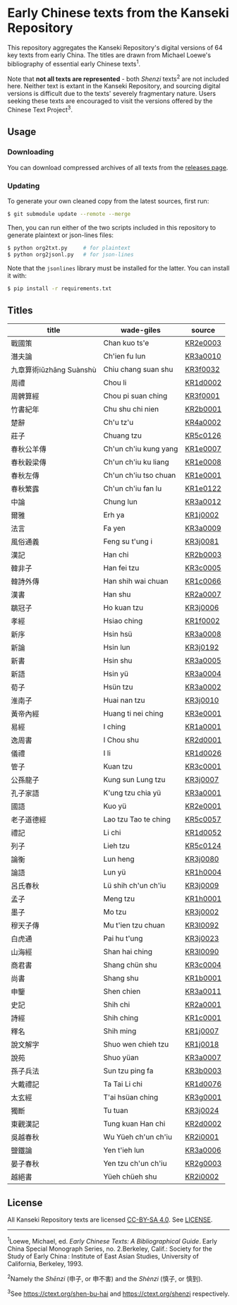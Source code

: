 # Early Chinese texts from the Kanseki Repository
This repository aggregates the Kanseki Repository's digital versions of 64 key texts from early China. The titles are drawn from Michael Loewe's bibliography of essential early Chinese texts<sup>1</sup>.

Note that **not all texts are represented** - both _Shenzi_ texts<sup>2</sup> are not included here. Neither text is extant in the Kanseki Repository, and sourcing digital versions is difficult due to the texts' severely fragmentary nature. Users seeking these texts are encouraged to visit the versions offered by the Chinese Text Project<sup>3</sup>.

## Usage
### Downloading
You can download compressed archives of all texts from the [releases page](https://github.com/direct-phonology/ect-krp/releases).
### Updating
To generate your own cleaned copy from the latest sources, first run:
```sh
$ git submodule update --remote --merge
```
Then, you can run either of the two scripts included in this repository to generate plaintext or json-lines files:
```sh
$ python org2txt.py     # for plaintext
$ python org2jsonl.py   # for json-lines
```
Note that the `jsonlines` library must be installed for the latter. You can install it with:
```sh
$ pip install -r requirements.txt
```
## Titles
|title|wade-giles|source|
|-|-|-|
|戰國策|Chan kuo ts'e|[KR2e0003](https://www.kanripo.org/text/KR2e0003/)|
|潛夫論|Ch'ien fu lun|[KR3a0010](https://www.kanripo.org/text/KR3a0010/)|
|九章算術iǔzhāng Suànshù|Chiu chang suan shu|[KR3f0032](https://www.kanripo.org/text/KR3f0032/)|
|周禮|Chou li|[KR1d0002](https://www.kanripo.org/text/KR1d0002/)|
|周髀算經|Chou pi suan ching|[KR3f0001](https://www.kanripo.org/text/KR3f0001/)|
|竹書紀年|Chu shu chi nien|[KR2b0001](https://www.kanripo.org/text/KR2b0001/)|
|楚辭|Ch'u tz'u|[KR4a0002](https://www.kanripo.org/text/KR4a0002/)|
|莊子|Chuang tzu|[KR5c0126](https://www.kanripo.org/text/KR5c0126/)|
|春秋公羊傳|Ch'un ch'iu kung yang|[KR1e0007](https://www.kanripo.org/text/KR1e0007/)|
|春秋穀梁傳|Ch'un ch'iu ku liang|[KR1e0008](https://www.kanripo.org/text/KR1e0008/)|
|春秋左傳|Ch'un ch'iu tso chuan|[KR1e0001](https://www.kanripo.org/text/KR1e0001/)|
|春秋繁露|Ch'un ch'iu fan lu|[KR1e0122](https://www.kanripo.org/text/KR1e0122/)|
|中論|Chung lun|[KR3a0012](https://www.kanripo.org/text/KR3a0012/)|
|爾雅|Erh ya|[KR1j0002](https://www.kanripo.org/text/KR1j0002/)|
|法言|Fa yen|[KR3a0009](https://www.kanripo.org/text/KR3a0009/)|
|風俗通義|Feng su t'ung i|[KR3j0081](https://www.kanripo.org/text/KR3j0081/)|
|漢記|Han chi|[KR2b0003](https://www.kanripo.org/text/KR2b0003/)|
|韓非子|Han fei tzu|[KR3c0005](https://www.kanripo.org/text/KR3c0005/)|
|韓詩外傳|Han shih wai chuan|[KR1c0066](https://www.kanripo.org/text/KR1c0066/)|
|漢書|Han shu|[KR2a0007](https://www.kanripo.org/text/KR2a0007/)|
|鶡冠子|Ho kuan tzu|[KR3j0006](https://www.kanripo.org/text/KR3j0006/)|
|孝經|Hsiao ching|[KR1f0002](https://www.kanripo.org/text/KR1f0002/)|
|新序|Hsin hsü|[KR3a0008](https://www.kanripo.org/text/KR3a0008/)|
|新論|Hsin lun|[KR3j0192](https://www.kanripo.org/text/KR3j0192/)|
|新書|Hsin shu|[KR3a0005](https://www.kanripo.org/text/KR3a0005/)|
|新語|Hsin yü|[KR3a0004](https://www.kanripo.org/text/KR3a0004/)|
|荀子|Hsün tzu|[KR3a0002](https://www.kanripo.org/text/KR3a0002/)|
|淮南子|Huai nan tzu|[KR3j0010](https://www.kanripo.org/text/KR3j0010/)|
|黃帝內經|Huang ti nei ching|[KR3e0001](https://www.kanripo.org/text/KR3e0001/)|
|易經|I ching|[KR1a0001](https://www.kanripo.org/text/KR1a0001/)|
|逸周書|I Chou shu|[KR2d0001](https://www.kanripo.org/text/KR2d0001/)|
|儀禮|I li|[KR1d0026](https://www.kanripo.org/text/KR1d0026/)|
|管子|Kuan tzu|[KR3c0001](https://www.kanripo.org/text/KR3c0001/)|
|公孫龍子|Kung sun Lung tzu|[KR3j0007](https://www.kanripo.org/text/KR3j0007/)|
|孔子家語|K'ung tzu chia yü|[KR3a0001](https://www.kanripo.org/text/KR3a0001/)|
|國語|Kuo yü|[KR2e0001](https://www.kanripo.org/text/KR2e0001/)|
|老子道德經|Lao tzu Tao te ching|[KR5c0057](https://www.kanripo.org/text/KR5c0057/)|
|禮記|Li chi|[KR1d0052](https://www.kanripo.org/text/KR1d0052/)|
|列子|Lieh tzu|[KR5c0124](https://www.kanripo.org/text/KR5c0124/)|
|論衡|Lun heng|[KR3j0080](https://www.kanripo.org/text/KR3j0080/)|
|論語|Lun yü|[KR1h0004](https://www.kanripo.org/text/KR1h0004/)|
|呂氏春秋|Lü shih ch'un ch'iu|[KR3j0009](https://www.kanripo.org/text/KR3j0009/)|
|孟子|Meng tzu|[KR1h0001](https://www.kanripo.org/text/KR1h0001/)|
|墨子|Mo tzu|[KR3j0002](https://www.kanripo.org/text/KR3j0002/)|
|穆天子傳|Mu t'ien tzu chuan|[KR3l0092](https://www.kanripo.org/text/KR3l0092/)|
|白虎通|Pai hu t'ung|[KR3j0023](https://www.kanripo.org/text/KR3j0023/)|
|山海經|Shan hai ching|[KR3l0090](https://www.kanripo.org/text/KR3l0090/)|
|商君書|Shang chün shu|[KR3c0004](https://www.kanripo.org/text/KR3c0004/)|
|尚書|Shang shu|[KR1b0001](https://www.kanripo.org/text/KR1b0001/)|
|申鑒|Shen chien|[KR3a0011](https://www.kanripo.org/text/KR3a0011/)|
|史記|Shih chi|[KR2a0001](https://www.kanripo.org/text/KR2a0001/)|
|詩經|Shih ching|[KR1c0001](https://www.kanripo.org/text/KR1c0001/)|
|釋名|Shih ming|[KR1j0007](https://www.kanripo.org/text/KR1j0007/)|
|說文解字|Shuo wen chieh tzu|[KR1j0018](https://www.kanripo.org/text/KR1j0018/)|
|說苑|Shuo yüan|[KR3a0007](https://www.kanripo.org/text/KR3a0007/)|
|孫子兵法|Sun tzu ping fa|[KR3b0003](https://www.kanripo.org/text/KR3b0003/)|
|大戴禮記|Ta Tai Li chi|[KR1d0076](https://www.kanripo.org/text/KR1d0076/)|
|太玄經|T'ai hsüan ching|[KR3g0001](https://www.kanripo.org/text/KR3g0001/)|
|獨斷|Tu tuan|[KR3j0024](https://www.kanripo.org/text/KR3j0024/)|
|東觀漢記|Tung kuan Han chi|[KR2d0002](https://www.kanripo.org/text/KR2d0002/)|
|吳越春秋|Wu Yüeh ch'un ch'iu|[KR2i0001](https://www.kanripo.org/text/KR2i0001/)|
|鹽鐵論|Yen t'ieh lun|[KR3a0006](https://www.kanripo.org/text/KR3a0006/)|
|晏子春秋|Yen tzu ch'un ch'iu|[KR2g0003](https://www.kanripo.org/text/KR2g0003/)|
|越絕書|Yüeh chüeh shu|[KR2i0002](https://www.kanripo.org/text/KR2i0002/)|

## License
All Kanseki Repository texts are licensed [CC-BY-SA 4.0](https://creativecommons.org/licenses/by-sa/4.0/legalcode). See [LICENSE](LICENSE).

---

<sup>1</sup>Loewe, Michael, ed. _Early Chinese Texts: A Bibliographical Guide_. Early China Special Monograph Series, no. 2.Berkeley, Calif.: Society for the Study of Early China : Institute of East Asian Studies, University of California, Berkeley, 1993.

<sup>2</sup>Namely the _Shēnzi_ (申子, or 申不害) and the _Shènzi_ (慎子, or 慎到).

<sup>3</sup>See <https://ctext.org/shen-bu-hai> and <https://ctext.org/shenzi> respectively.